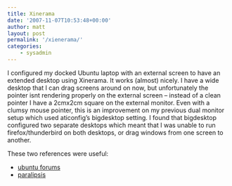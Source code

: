 ```yaml
---
title: Xinerama
date: '2007-11-07T10:53:48+00:00'
author: matt
layout: post
permalink: '/xienerama/'
categories:
    - sysadmin
---
```


I configured my docked Ubuntu laptop with an external screen to have an extended desktop using Xinerama. It works (almost) nicely. I have a wide desktop that I can drag screens around on now, but unfortunately the pointer isnt rendering properly on the external screen – instead of a clean pointer I have a 2cmx2cm square on the external monitor. Even with a clumsy mouse pointer, this is an improvement on my previous dual monitor setup which used aticonfig’s bigdesktop setting. I found that bigdesktop configured two separate desktops which meant that I was unable to run firefox/thunderbird on both desktops, or drag windows from one screen to another.

These two references were useful:

- [ubuntu forums](http://ubuntuforums.org/archive/index.php/t-430851.htm)
- [paralipsis ](http://www.paralipsis.org/2006/01/enabling-xinerama-in-ubuntu/)
